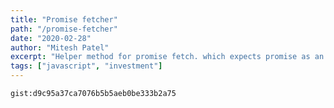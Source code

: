 ```yaml
---
title: "Promise fetcher"
path: "/promise-fetcher"
date: "2020-02-28"
author: "Mitesh Patel"
excerpt: "Helper method for promise fetch. which expects promise as an argument...."
tags: ["javascript", "investment"]
---
```


`gist:d9c95a37ca7076b5b5aeb0be333b2a75`
